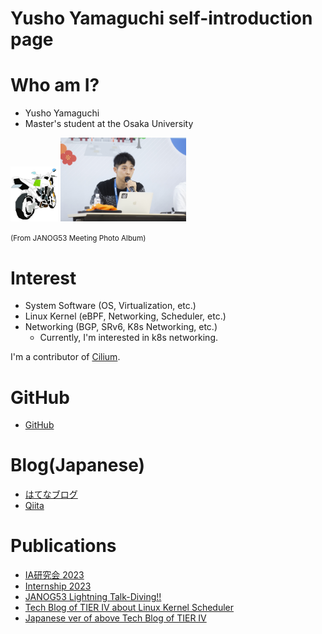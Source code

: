 # Yusho Yamaguchi self-introduction page

# Who am I?
- Yusho Yamaguchi
- Master's student at the Osaka University

<img src="icon_yama.jpg" width="15%">


<img src="janog53_talking.jpg" width="40%" alt="JANOG53 Meeting">

<small>(From JANOG53 Meeting Photo Album)</small>




# Interest
- System Software (OS, Virtualization, etc.)
- Linux Kernel (eBPF, Networking, Scheduler, etc.)
- Networking (BGP, SRv6, K8s Networking, etc.)
    - Currently, I'm interested in k8s networking.

I'm a contributor of [Cilium](https://github.com/cilium/cilium).

# GitHub
- [GitHub](https://github.com/yushoyamaguchi)

# Blog(Japanese)
- [はてなブログ](https://yama-vanvan.hatenablog.com)
- [Qiita](https://qiita.com/yama_vanvan)

# Publications
- [IA研究会 2023](https://ken.ieice.org/ken/paper/20231122RCYm/)
- [Internship 2023](https://engineers.ntt.com/entry/2023/03/16/075605)
- [JANOG53 Lightning Talk-Diving!!](https://www.janog.gr.jp/meeting/janog53/div5aspa/)
- [Tech Blog of TIER IV about Linux Kernel Scheduler](https://tier4.jp/en/media/detail/?sys_id=3na1vfdeSh42Y8e6FRJ6OJ&category=BLOG)
- [Japanese ver of above Tech Blog of TIER IV](https://tier4.jp/media/detail/?sys_id=3na1vfdeSh42Y8e6FRJ6OJ&category=BLOG)